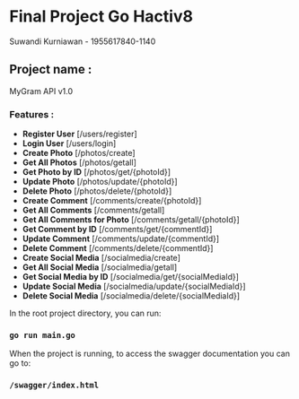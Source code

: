 # Final Project Go Hactiv8

Suwandi Kurniawan - 1955617840-1140

## Project name :
MyGram API v1.0

### Features :
- **Register User** [/users/register]
- **Login User** [/users/login]
- **Create Photo** [/photos/create]
- **Get All Photos** [/photos/getall]
- **Get Photo by ID** [/photos/get/{photoId}]
- **Update Photo** [/photos/update/{photoId}]
- **Delete Photo** [/photos/delete/{photoId}]
- **Create Comment** [/comments/create/{photoId}]
- **Get All Comments** [/comments/getall]
- **Get All Comments for Photo** [/comments/getall/{photoId}]
- **Get Comment by ID** [/comments/get/{commentId}]
- **Update Comment** [/comments/update/{commentId}]
- **Delete Comment** [/comments/delete/{commentId}]
- **Create Social Media** [/socialmedia/create]
- **Get All Social Media** [/socialmedia/getall]
- **Get Social Media by ID** [/socialmedia/get/{socialMediaId}]
- **Update Social Media** [/socialmedia/update/{socialMediaId}]
- **Delete Social Media** [/socialmedia/delete/{socialMediaId}]

In the root project directory, you can run:

### `go run main.go`

When the project is running, to access the swagger documentation you can go to:

### `/swagger/index.html`
